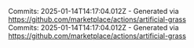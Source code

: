Commits: 2025-01-14T14:17:04.012Z - Generated via https://github.com/marketplace/actions/artificial-grass
<br>
Commits: 2025-01-14T14:17:04.012Z - Generated via https://github.com/marketplace/actions/artificial-grass
<br>
